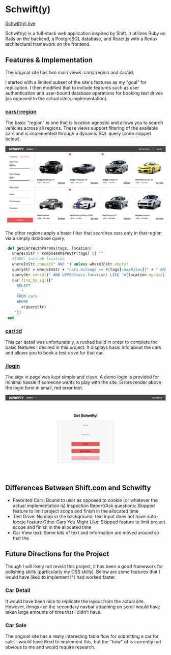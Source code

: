 # Schwift(y)

[Schwift(y) live][heroku]

[heroku]: https://schwifty.herokuapp.com/

Schwift(y) is a full-stack web application inspired by Shift.  It utilizes Ruby on Rails on the backend, a PostgreSQL database, and React.js with a Redux architectural framework on the frontend.  

## Features & Implementation

 The original site has two main views: cars/:region and car/:id.

 I started with a limited subset of the site's features as my "goal" for replication. I then modified that to include features such as user authentication and user-bound database operations for booking test drives (as opposed to the actual site's implementation).

### [cars/:region]
[cars/:region]: https://schwifty.herokuapp.com/#/cars

 The basic "region" is one that is location agnostic and allows you to search vehicles across all regions. These views support filtering of the available cars and is implemented through a dynamic SQL query (code snippet below).
 
 ![image of search page](./readme_images/default_region.png)
 
 The other regions apply a basic filter that searches cars only in that region via a simply database query.
 
 ```Ruby
  def getCarsWithParams(tags, location)
    whereInStr = composeWhereStr(tags) || ""
    #TODO: include location
    whereInStr.concat(" AND ") unless whereInStr.empty?
    queryStr = whereInStr + "cars.mileage <= #{tags[:maxMiles]}" + " AND cars.price <= #{tags[:maxPrice]}"
    queryStr.concat(" AND UPPER(cars.location) LIKE '#{location.upcase}'") unless location.empty?
    Car.find_by_sql(["
      SELECT 
        *
      FROM cars
      WHERE 
        #{queryStr}
     "])
  end
```

### [car/:id]
[car/:id]: https://schwifty.herokuapp.com/#/car/1

This car detail was unfortunately, a rushed build in order to complete the basic features I desired in this project. It displays basic info about the cars and allows you to book a test drive for that car.


### [/login]
[/login]: https://schwifty.herokuapp.com/#/login

The sign in page was kept simple and clean. A demo login is provided for minimal hassle if someone wants to play with the site. Errors render above the login form in small, red error text. 

 ![image of search page](./readme_images/login.png)

## Differences Between Shift.com and Schwifty

 * Favorited Cars: Bound to user as opposed to cookie (or whatever the actual implementation is)
 Inspection Report/Ask questions: Skipped feature to limit project scope and finish in the allocated time
 * Test Drive: No map in the background; text input does not have auto-locate feature
 Other Cars You Might Like: Skipped feature to limit project scope and finish in the allocated time
 * Car View text: Some bits of text and information are moved around so that the 

## Future Directions for the Project

Though I will likely not revisit this project, it has been a good framework for polishing skills (particularly my CSS skills). Below are some features that I would have liked to implement if I had worked faster.

### Car Detail
It would have been nice to replicate the layout from the actual site. However, things like the secondary navbar attaching on scroll would have taken large amounts of time that I didn't have.

### Car Sale

The original site has a really interesting table flow for submitting a car for sale. I would have liked to implement this, but the "how" of is currently not obvious to me and would require research.
